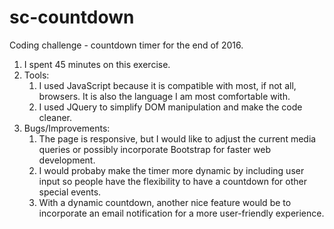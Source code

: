 # sc-countdown
Coding challenge - countdown timer for the end of 2016.

1. I spent 45 minutes on this exercise.
2. Tools:
	1. I used JavaScript because it is compatible with most, if not all, browsers. It is also the language I am most comfortable with. 
	2. I used JQuery to simplify DOM manipulation and make the code cleaner.
3. Bugs/Improvements:
	1. The page is responsive, but I would like to adjust the current media queries or possibly incorporate Bootstrap for faster web development.
	2. I would probaby make the timer more dynamic by including user input so people have the flexibility to have a countdown for other special events.
	3. With a dynamic countdown, another nice feature would be to incorporate an email notification for a more user-friendly experience.

